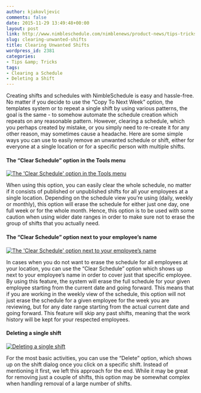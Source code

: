 ```yaml
---
author: kjakovljevic
comments: false
date: 2015-11-29 13:49:48+00:00
layout: post
link: http://www.nimbleschedule.com/nimblenews/product-news/tips-tricks/clearing-unwanted-shifts/
slug: clearing-unwanted-shifts
title: Clearing Unwanted Shifts
wordpress_id: 2381
categories:
- Tips &amp; Tricks
tags:
- Clearing a Schedule
- Deleting a Shift
---
```


Creating shifts and schedules with NimbleSchedule is easy and hassle-free. No matter if you decide to use the “Copy To Next Week” option, the templates system or to repeat a single shift by using various patterns, the goal is the same - to somehow automate the schedule creation which repeats on any reasonable pattern. However, clearing a schedule, which you perhaps created by mistake, or you simply need to re-create it for any other reason, may sometimes cause a headache. Here are some simple ways you can use to easily remove an unwanted schedule or shift, either for everyone at a single location or for a specific person with multiple shifts.



#### The “Clear Schedule” option in the Tools menu



[![The 'Clear Schedule' option in the Tools menu](http://www.nimbleschedule.com/wp-content/uploads/2015/11/Clear-Schedule-Tools-thumb.jpg)](http://www.nimbleschedule.com/wp-content/uploads/2015/11/Clear-Schedule-Tools.jpg)  
  
  


When using this option, you can easily clear the whole schedule, no matter if it consists of published or unpublished shifts for all your employees at a single location. Depending on the schedule view you’re using (daily, weekly or monthly), this option will erase the schedule for either just one day, one full week or for the whole month. Hence, this option is to be used with some caution when using wider date ranges in order to make sure not to erase the group of shifts that you actually need.



#### The “Clear Schedule” option next to your employee’s name



[![The 'Clear Schedule' option next to your employee’s name](http://www.nimbleschedule.com/wp-content/uploads/2015/11/Clear-Schedule-Employee-thumb.jpg)](http://www.nimbleschedule.com/wp-content/uploads/2015/11/Clear-Schedule-Employee.jpg)  
  
  


In cases when you do not want to erase the schedule for all employees at your location, you can use the “Clear Schedule” option which shows up next to your employee’s name in order to cover just that specific employee. By using this feature, the system will erase the full schedule for your given employee starting from the current date and going forward. This means that if you are working in the weekly view of the schedule, this option will not just erase the schedule for a given employee for the week you are reviewing, but for any date range starting from the actual current date and going forward. This feature will skip any past shifts, meaning that the work history will be kept for your respected employees. 



#### Deleting a single shift



[![Deleting a single shift](http://www.nimbleschedule.com/wp-content/uploads/2015/11/Clear-Schedule-SingleDelete-thumb.jpg)](http://www.nimbleschedule.com/wp-content/uploads/2015/11/Clear-Schedule-SingleDelete.jpg)  
  
  


For the most basic activities, you can use the “Delete” option, which shows up on the shift dialog once you click on a specific shift. Instead of mentioning it first, we left this approach for the end. While it may be great for removing just a couple of shifts, this option may be somewhat complex when handling removal of a large number of shifts.

